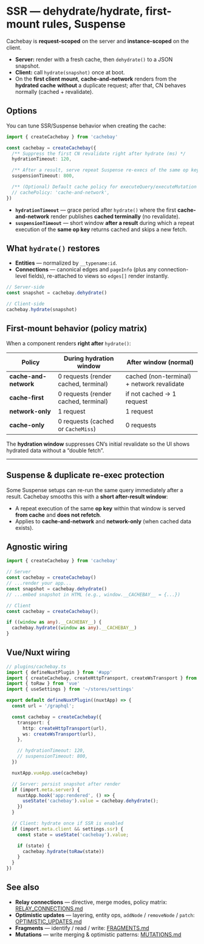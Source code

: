 # SSR — dehydrate/hydrate, first-mount rules, Suspense

Cachebay is **request-scoped** on the server and **instance-scoped** on the client.

- **Server:** render with a fresh cache, then `dehydrate()` to a JSON snapshot.
- **Client:** call `hydrate(snapshot)` once at boot.
- On the **first client mount**, **cache-and-network** renders from the **hydrated cache** **without** a duplicate request; after that, CN behaves normally (cached + revalidate).

## Options

You can tune SSR/Suspense behavior when creating the cache:

```ts
import { createCachebay } from 'cachebay'

const cachebay = createCachebay({
  /** Suppress the first CN revalidate right after hydrate (ms) */
  hydrationTimeout: 120,

  /** After a result, serve repeat Suspense re-execs of the same op key from cache (ms) */
  suspensionTimeout: 800,

  /** (Optional) Default cache policy for executeQuery/executeMutation */
  // cachePolicy: 'cache-and-network',
})
```

- **`hydrationTimeout`** — grace period after `hydrate()` where the first **cache-and-network** render publishes **cached terminally** (no revalidate).
- **`suspensionTimeout`** — short window **after a result** during which a repeat execution of the **same op key** returns cached and skips a new fetch.

## What `hydrate()` restores

- **Entities** — normalized by `__typename:id`.
- **Connections** — canonical edges and `pageInfo` (plus any connection-level fields), re-attached to views so `edges[]` render instantly.

```ts
// Server-side
const snapshot = cachebay.dehydrate()

// Client-side
cachebay.hydrate(snapshot)
```

## First-mount behavior (policy matrix)

When a component renders **right after** `hydrate()`:

| Policy                | During hydration window                     | After window (normal)                      |
|-----------------------|---------------------------------------------|--------------------------------------------|
| **cache-and-network** | 0 requests (render cached, terminal)         | cached (non-terminal) + network revalidate |
| **cache-first**       | 0 requests (render cached, terminal)         | if not cached → 1 request                   |
| **network-only**      | 1 request                                     | 1 request                                   |
| **cache-only**        | 0 requests (cached or `CacheMiss`)           | 0 requests                                  |

The **hydration window** suppresses CN’s initial revalidate so the UI shows hydrated data without a “double fetch”.

---

## Suspense & duplicate re-exec protection

Some Suspense setups can re-run the same query immediately after a result. Cachebay smooths this with a **short after-result window**:

- A repeat execution of the same **op key** within that window is served **from cache** and **does not refetch**.
- Applies to **cache-and-network** and **network-only** (when cached data exists).

## Agnostic wiring

```ts
import { createCachebay } from 'cachebay'

// Server
const cachebay = createCachebay()
// ...render your app...
const snapshot = cachebay.dehydrate()
// ...embed snapshot in HTML (e.g., window.__CACHEBAY__ = {...})

// Client
const cachebay = createCachebay();

if ((window as any).__CACHEBAY__) {
  cachebay.hydrate((window as any).__CACHEBAY__)
}
```


## Vue/Nuxt wiring

```ts
// plugins/cachebay.ts
import { defineNuxtPlugin } from '#app'
import { createCachebay, createHttpTransport, createWsTransport } from 'cachebay'
import { toRaw } from 'vue'
import { useSettings } from '~/stores/settings'

export default defineNuxtPlugin((nuxtApp) => {
  const url = '/graphql';

  const cachebay = createCachebay({
    transport: {
      http: createHttpTransport(url),
      ws: createWsTransport(url),
    },

    // hydrationTimeout: 120,
    // suspensionTimeout: 800,
  })

  nuxtApp.vueApp.use(cachebay)

  // Server: persist snapshot after render
  if (import.meta.server) {
    nuxtApp.hook('app:rendered', () => {
      useState('cachebay').value = cachebay.dehydrate();
    })
  }

  // Client: hydrate once if SSR is enabled
  if (import.meta.client && settings.ssr) {
    const state = useState('cachebay').value;

    if (state) {
      cachebay.hydrate(toRaw(state))
    }
  }
})
```

## See also

- **Relay connections** — directive, merge modes, policy matrix: [RELAY_CONNECTIONS.md](./RELAY_CONNECTIONS.md)
- **Optimistic updates** — layering, entity ops, `addNode` / `removeNode` / `patch`: [OPTIMISTIC_UPDATES.md](./OPTIMISTIC_UPDATES.md)
- **Fragments** — identify / read / write: [FRAGMENTS.md](./FRAGMENTS.md)
- **Mutations** — write merging & optimistic patterns: [MUTATIONS.md](./MUTATIONS.md)
